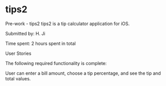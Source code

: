 # tips2
Pre-work - tips2
tips2 is a tip calculator application for iOS.

Submitted by: H. Ji

Time spent: 2 hours spent in total

User Stories

The following required functionality is complete:

 User can enter a bill amount, choose a tip percentage, and see the tip and total values.
